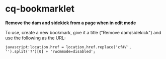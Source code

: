 cq-bookmarklet
==============

**Remove the dam and sidekick from a page when in edit mode**

To use, create a new bookmark, give it a title ("Remove dam/sidekick") and use the following as the URL:

    javascript:location.href = location.href.replace('cf#/', '').split('?')[0] + '?wcmmode=disabled';

